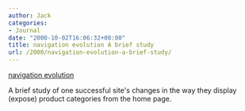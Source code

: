 ```yaml
---
author: Jack
categories:
- Journal
date: "2000-10-02T16:06:32+00:00"
title: navigation evolution A brief study
url: /2000/navigation-evolution-a-brief-study/
---
```


[navigation evolution][1]

A brief study of one successful site's changes in the way they display (expose) product categories from the home page.

 [1]: http://web.archive.org/web/20090708082546/http://www.eleganthack.com:80/portfolio/nav/nav1.htm